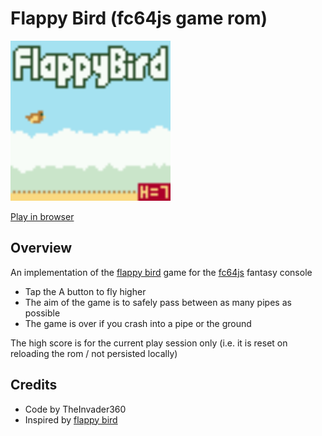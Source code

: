 # Flappy Bird (fc64js game rom)

[<img src="https://raw.githubusercontent.com/TheInvader360/fc64js/main/rom/game/flappy-bird/docs/demo.gif" width="256"/>](https://theinvader360.github.io/fc64js/rom/game/flappy-bird/)

[Play in browser](https://theinvader360.github.io/fc64js/rom/game/flappy-bird/)

## Overview

An implementation of the [flappy bird](https://en.wikipedia.org/wiki/Flappy_Bird) game for the [fc64js](https://github.com/TheInvader360/fc64js) fantasy console

* Tap the A button to fly higher
* The aim of the game is to safely pass between as many pipes as possible
* The game is over if you crash into a pipe or the ground

The high score is for the current play session only (i.e. it is reset on reloading the rom / not persisted locally)

## Credits

* Code by TheInvader360
* Inspired by [flappy bird](https://en.wikipedia.org/wiki/Flappy_Bird)
